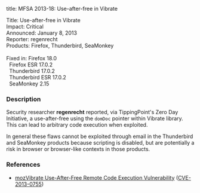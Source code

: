 title: MFSA 2013-18: Use-after-free in Vibrate

<p>
<span class="label">Title:</span>      Use-after-free in Vibrate<br/>
<span class="label">Impact:</span>     Critical<br/>
<span class="label">Announced:</span>  January 8, 2013<br/>
<span class="label">Reporter:</span>   regenrecht<br/>
<span class="label">Products:</span>   Firefox, Thunderbird, SeaMonkey<br/>
<br/>
<span class="label">Fixed in:</span>   Firefox 18.0<br/>
<span class="label">&#160;</span>      Firefox ESR 17.0.2<br/>
<span class="label">&#160;</span>      Thunderbird 17.0.2<br/>
<span class="label">&#160;</span>      Thunderbird ESR 17.0.2<br/>
<span class="label">&#160;</span>      SeaMonkey 2.15<br/>
</p>


<h3>Description</h3>

<p>Security researcher <strong>regenrecht</strong> reported, via TippingPoint's Zero Day Initiative, a use-after-free using the <code>domDoc</code> pointer within Vibrate library. This can lead to arbitrary code execution when exploited. 
</p>

<p class="note">In general these flaws cannot be exploited through email in the Thunderbird and SeaMonkey products because scripting is disabled, but are potentially a risk in browser or browser-like contexts in those products.
</p>


<h3>References</h3>

<ul>
  <li><a href="https://bugzilla.mozilla.org/show_bug.cgi?id=814027">
      mozVibrate Use-After-Free Remote Code Execution Vulnerability</a> (<a href="http://cve.mitre.org/cgi-bin/cvename.cgi?name=CVE-2013-0755" class="ex-ref">CVE-2013-0755</a>)</li>
</ul>



